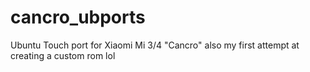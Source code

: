 # cancro_ubports
Ubuntu Touch port for Xiaomi Mi 3/4 "Cancro"
also my first attempt at creating a custom rom lol
